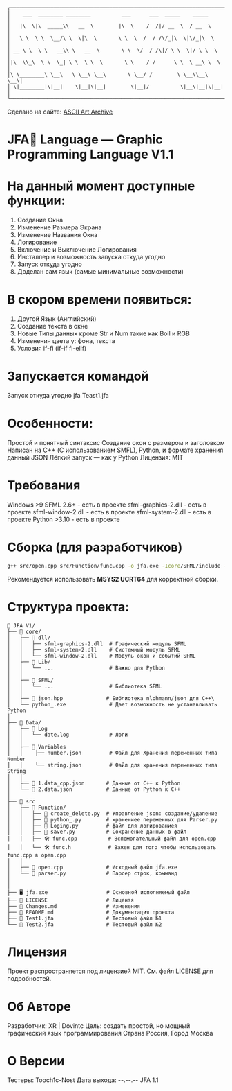 ```
┌─────────────────────────────────────────────────────────────────────┐
│    ___  ________ ________          ___      ___  _____    _____     │
│   |\  \|\  _____\\   __  \        |\  \    /  /|/ __  \  / __  \    │
│   \ \  \ \  \__/\ \  \|\  \       \ \  \  /  / /\/_|\  \|\/_|\  \   │
│ __ \ \  \ \   __\\ \   __  \       \ \  \/  / /\|/ \ \  \|/ \ \  \  │
│|\  \\_\  \ \  \_| \ \  \ \  \       \ \    / /      \ \  \ __\ \  \ │
│\ \________\ \__\   \ \__\ \__\       \ \__/ /        \ \__\\__\ \__\│
│ \|________|\|__|    \|__|\|__|        \|__|/          \|__\|__|\|__|│
└─────────────────────────────────────────────────────────────────────┘
```
Сделано на сайте: [ASCII Art Archive](https://www.asciiart.eu/text-to-ascii-art)

# JFA💙 Language — Graphic Programming Language V1.1


# На данный момент доступные функции:
1. Создание Окна
2. Изменение Размера Экрана 
3. Изменение Названия Окна
4. Логирование
5. Включение и Выключение Логирования
6. Инсталлер и возможность запуска откуда угодно
7. Запуск откуда угодно
8. Доделан сам язык (самые минимальные возможности)


# В скором времени появиться:
1. Другой Язык (Английский)
2. Создание текста в окне
3. Новые Типы данных кроме Str и Num такие как Boll и RGB
4. Изменения цвета у: фона, текста
5. Условия if-fi (if-if fi-elif)


# Запускается командой
Запуск откуда угодно
jfa Teast1.jfa


# Особенности:
Простой и понятный синтаксис
Создание окон с размером и заголовком
Написан на C++ (С использованием SMFL), Python, и формате хранения данный JSON 
Лёгкий запуск — как у Python
Лицензия: MIT


# Требования
Windows >9
SFML 2.6+ - есть в проекте
sfml-graphics-2.dll - есть в проекте
sfml-window-2.dll - есть в проекте
sfml-system-2.dll - есть в проекте
Python >3.10 - есть в проекте


# Сборка (для разработчиков)
``` bash
g++ src/open.cpp src/Function/func.cpp -o jfa.exe -Icore/SFML/include -Icore -Isrc/Function -Lcore/dll -lsfml-graphics -lsfml-window -lsfml-system
```
Рекомендуется использовать **MSYS2 UCRT64** для корректной сборки. 


# Структура проекта:
``` 
📁 JFA V1/
├── 📁 core/
│   ├── 📁 dll/
│   │   ├── sfml-graphics-2.dll  # Графический модуль SFML
│   │   ├── sfml-system-2.dll    # Системный модуль SFML
│   │   └── sfml-window-2.dll    # Модуль окон и событий SFML
│   ├── 📁 Lib/
│   │   └── ...                  # Важно для Python
│   │
│   ├── 📁 SFML/                    
│   │   └── ...                  # Библиотека SFML
│   │
│   ├── 📄 json.hpp              # Библиотека nlohmann/json для C++\
│   └── python_.exe              # Дает возможность не устанавливать Python
│
├── 📁 Data/
│   ├── 📁 Log
│   │   └── date.log             # Логи
│   │
│   ├── 📁 Variables
│   │    ├── number.json         # Файл для Хранения переменных типа Number
│   │    └── string.json         # Файл для хранения переменных типа String
│   │
│   ├── 📄 1.data_cpp.json       # Данные от C++ к Python
│   └── 📄 2.data.json           # Данные от Python к C++ 
│
├── 📁 src  
│   ├── 📁 Function/
│   │   ├── 🐍 create_delete.py  # Управление json: создание/удаление
│   │   ├── 🐍 python_.py        # хранениее переменных для Parser.py
│   │   ├── 🐍 Loging.py         # файл для логированиея 
│   │   ├── 🐍 saver.py          # Сохранение данных в файл
│   │   ├── 🛠️ func.cpp          # Вспомогательный файл для open.cpp
│   │   └── 🛠️ func.h            # Важен для того чтобы использовать func.cpp в open.cpp
│   │
│   ├── 🧱 open.cpp              # Исходный файл jfa.exe
│   └── 🐍 parser.py             # Парсер строк, комманд 
│             
│
├── 🖥️ jfa.exe                   # Основной исполняемый файл
├── 📄 LICENSE                   # Лицензя
├── 📄 Changes.md                # Изменения
├── 📝 README.md                 # Документация проекта
├── 🧪 Test1.jfa                 # Тестовый файл №1
└── 🧪 Test2.jfa                 # Тестовый файл №2
```

# Лицензия
Проект распространяется под лицензией MIT.
См. файл LICENSE для подробностей.


# Об Авторе
Разработчик: XR | Dovintc
Цель: создать простой, но мощный графический язык программирования
Страна Россия, Город Москва


# О Версии
Тестеры:
    Tooch1c-Nost
Дата выхода: --.--.--
JFA 1.1